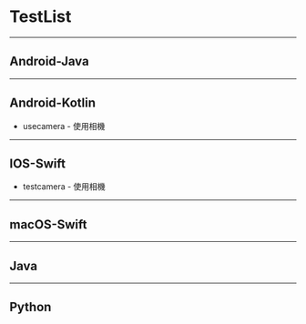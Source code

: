 # TestList
--------------------------------------
## Android-Java
--------------------------------------
## Android-Kotlin
* usecamera - 使用相機
--------------------------------------
## IOS-Swift
* testcamera - 使用相機
--------------------------------------
## macOS-Swift
--------------------------------------
## Java
--------------------------------------
## Python
